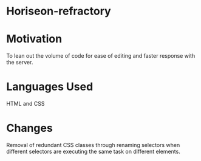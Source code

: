# Horiseon-refractory

# Motivation
  To lean out the volume of code for ease of editing and faster response with the server.
# Languages Used
  HTML and CSS
# Changes
  Removal of redundant CSS classes through renaming selectors when different selectors are executing the same task on different elements.
